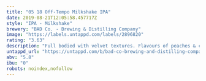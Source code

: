 ```yaml
---
title: "05 18 Off-Tempo Milkshake IPA"
date: 2019-08-21T12:05:58.457717Z
style: "IPA - Milkshake"
brewery: "BAD Co. - Brewing & Distilling Company"
image: "https://labels.untappd.com/labels/2896820"
rating: "3.63"
description: "Full bodied with velvet textures. Flavours of peaches & cream, pineapple & lime."
untappd_url: "https://untappd.com/b/bad-co-brewing-and-distilling-company-05-18-off-tempo-milkshake-ipa/2896820"
abv: "5.8"
ibu: "0"
robots: noindex,nofollow
---
```

